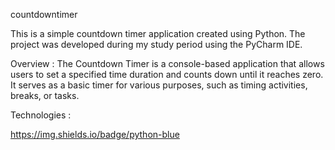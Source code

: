  countdowntimer

This is a simple countdown timer application created using Python. The project was developed during my study period using the PyCharm IDE.

Overview :
The Countdown Timer is a console-based application that allows users to set a specified time duration and counts down until it reaches zero. It serves as a basic timer for various purposes, such as timing activities, breaks, or tasks.

Technologies :

   https://img.shields.io/badge/python-blue
